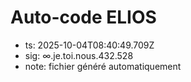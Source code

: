 # Auto-code ELIOS
- ts: 2025-10-04T08:40:49.709Z
- sig: ∞.je.toi.nous.432.528
- note: fichier généré automatiquement